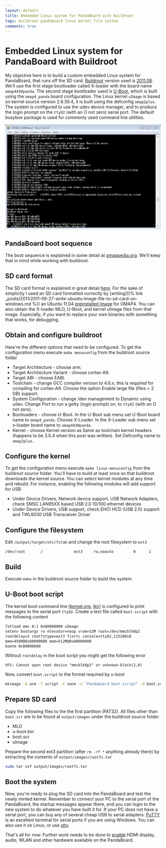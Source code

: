 ```yaml
---
layout: default
title: Embedded Linux system for PandaBoard with Buildroot
tags: buildroot pandaboard linux kernel file system
comments: true
---
```

# Embedded Linux system for PandaBoard with Buildroot

My objective here is to build a custom embedded Linux system for PandaBoard, that runs off the SD card. [Buildroot](https://buildroot.org/) version used is [2011.08](https://buildroot.org/download.html). We'll use the first stage bootloader called X-loader with the board name `omap4430panda`. The second stage bootloader used is [U-Boot](http://www.denx.de/wiki/U-Boot), which is built using the `omap4_panda` board configuration. The Linux kernel `uImage` is based on kernel source version 2.6.39.4, it is built using the defconfig `omap2plus`. The system is configured to use the udev device manager, and to produce the login prompt on the `ttyO2` (with an O not zero) serial port. The default busybox package is used for commonly used command line utilities.

![ttyO2](/assets/img/buildroot-pandboard-ttyo2.jpg)

## PandaBoard boot sequence

The boot sequence is explained in some detail at [omappedia.org](http://omappedia.org/wiki/Bootloader_Project). We'll keep that in mind while working with buildroot.

## SD card format

The SD card format is explained in great detail [here](http://omappedia.org/wiki/Minimal-FS_SD_Configuration). For the sake of simplicity I used an SD card formatted correctly by [writing]({% link _posts/2011/2011-06-27-write-ubuntu-image-file-to-sd-card-on-windows.md %}) an Ubuntu 11.04 [preinstalled image](https://wiki.ubuntu.com/ARM/OMAP) for OMAP4. You can also obtain the X-loader MLO, U-Boot, and kernel uImage files from that image. Especially, if you want to replace your own binaries with something that works, for debugging.

## Obtain and configure buildroot

Here're the different options that need to be configured. To get the configuration menu execute `make menuconfig` from the buildroot source folder

* Target Architecture - choose arm.
* Target Architecture Variant - choose cortex-A9.
* Target ABI - choose EABI.
* Toolchain - change GCC compiler version to 4.6.x, this is required for compiling for cortex-A9. Choose the option Enable large file (files > 2 GB) support.
* System Configuration - change /dev management to Dynamic using udev. Change Port to run a getty (login prompt) on, to `ttyO2` (with an O not zero).
* Bootloaders - choose U-Boot. In the U-Boot sub menu set U-Boot board name to `omap4_panda`. Choose X-Loader. In the X-Loader sub menu set x-loader board name to `omap4430panda`.
* Kernel - choose Kernel version as Same as toolchain kernel headers (happens to be 3.0.4 when this post was written). Set Defconfig name to `omap2plus`.

## Configure the kernel

To get the configuration menu execute `make linux-menuconfig` from the buildroot source folder. You'll have to build at least once so that buildroot downloads the kernel source. You can select kernel modules at any time and rebuild. For instance, enabling the following modules will add support for USB

* Under Device Drivers, Network device support, USB Network Adapters, check SMSC LAN95XX based USB 2.0 10/100 ethernet devices
* Under Device Drivers, USB support, check EHCI HCD (USB 2.0) support and TWL6030 USB Transceiver Driver

## Configure the filesystem

Edit `/output/target/etc/fstab` and change the root filesystem to `ext3`

```text
/dev/root       /              ext3     rw,noauto         0      1
```

## Build

Execute `make` in the buildroot source folder to build the system.

## U-Boot boot script

The kernel boot command line [[kernel.org](http://www.kernel.org/doc/Documentation/kernel-parameters.txt), [lkn](http://oreilly.com/linux/excerpts/9780596100797/kernel-boot-command-line-parameter-reference.html)] is configured to print messages to the serial port `ttyO2`. Create a text file called `boot.script` with the following content

```text
fatload mmc 0:1 0x80000000 uImage
setenv bootargs ro elevator=noop vram=32M root=/dev/mmcblk0p2 rootdelay=2 rootfstype=ext3 fixrtc console=ttyO2,115200n8 mem=456M@0x80000000 mem=512M@0xA0000000
bootm 0x80000000
```

Without `rootdelay` in the boot script you might get the following error

```text
VFS: Cannot open root device "mmcblk0p2" or unknown-block(2,0)
```

Now, convert `boot.script` to the format required by u-boot

```bash
mkimage -A arm -T script -C none -n "Pandaboard boot script" -d boot.script boot.scr
```

## Prepare SD card

Copy the following files to the the first partition (FAT32). All files other than `boot.scr` are to be found at `output/images` under the buildroot source folder.

* MLO
* u-boot.bin
* boot.scr
* uImage

Prepare the second ext3 partition (after `rm -rf *` anything already there) by extracting the contents of `output/images/rootfs.tar`

```bash
sudo tar xvf output/images/rootfs.tar
```

## Boot the system

Now, you're ready to plug the SD card into the PandaBoard and test the newly minted kernel. Remember to connect your PC to the serial port of the PandaBoard, the startup messages appear there, and you can login to the new system to do whatever you have built it for. If your PC does not have a serial port, you can buy any of several cheap USB to serial adapters. [PuTTY](http://www.chiark.greenend.org.uk/~sgtatham/putty/) is an excellent terminal for serial ports if you are using Windows. You can also use it on Linux, or use [stty](http://www.arduino.cc/playground/Interfacing/LinuxTTY).

That's all for now. Further work needs to be done to [enable](http://elinux.org/Panda_How_to_kernel_3_0_rel) HDMI display, audio, WLAN and other hardware available on the PandaBoard.
